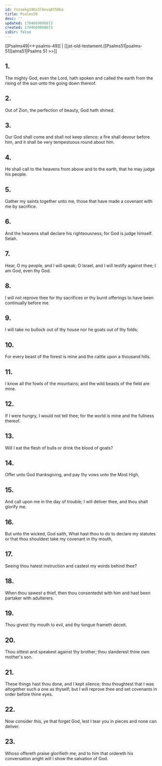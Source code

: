 ```yaml
---
id: fnzsekg196o3l6evq8f50ba
title: Psalms50
desc: ''
updated: 1704669006673
created: 1704669006673
isDir: false
---
```

[[Psalms49|<<-psalms-49]] | [[jst-old-testament.[[Psalms51|psalms-51]]alms51|Psalms 51 >>]]
## 1.
The mighty God, even the Lord, hath spoken and called the earth from the rising of the sun unto the going down thereof.
## 2.
Out of Zion, the perfection of beauty, God hath shined.
## 3.
Our God shall come and shall not keep silence; a fire shall devour before him, and it shall be very tempestuous round about him.
## 4.
He shall call to the heavens from above and to the earth, that he may judge his people.
## 5.
Gather my saints together unto me, those that have made a covenant with me by sacrifice.
## 6.
And the heavens shall declare his righteousness; for God is judge himself. Selah.
## 7.
Hear, O my people, and I will speak; O Israel, and I will testify against thee; I am God, even thy God.
## 8.
I will not reprove thee for thy sacrifices or thy burnt offerings to have been continually before me.
## 9.
I will take no bullock out of thy house nor he goats out of thy folds;
## 10.
For every beast of the forest is mine and the cattle upon a thousand hills.
## 11.
I know all the fowls of the mountains; and the wild beasts of the field are mine.
## 12.
If I were hungry, I would not tell thee; for the world is mine and the fullness thereof.
## 13.
Will I eat the flesh of bulls or drink the blood of goats?
## 14.
Offer unto God thanksgiving, and pay thy vows unto the Most High,
## 15.
And call upon me in the day of trouble; I will deliver thee, and thou shalt glorify me.
## 16.
But unto the wicked, God saith, What hast thou to do to declare my statutes or that thou shouldest take my covenant in thy mouth,
## 17.
Seeing thou hatest instruction and castest my words behind thee?
## 18.
When thou sawest a thief, then thou consentedst with him and hast been partaker with adulterers.
## 19.
Thou givest thy mouth to evil, and thy tongue frameth deceit.
## 20.
Thou sittest and speakest against thy brother; thou slanderest thine own mother\'s son.
## 21.
These things hast thou done, and I kept silence; thou thoughtest that I was altogether such a one as thyself; but I will reprove thee and set covenants in order before thine eyes.
## 22.
Now consider this, ye that forget God, lest I tear you in pieces and none can deliver.
## 23.
Whoso offereth praise glorifieth me; and to him that ordereth his conversation aright will I show the salvation of God.

